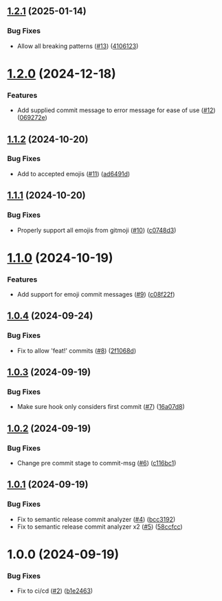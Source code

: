 ## [1.2.1](https://github.com/BrightNight-Energy/conventional-commit-check/compare/v1.2.0...v1.2.1) (2025-01-14)


### Bug Fixes

* Allow all breaking patterns ([#13](https://github.com/BrightNight-Energy/conventional-commit-check/issues/13)) ([4106123](https://github.com/BrightNight-Energy/conventional-commit-check/commit/41061234ef1536f396f66e0b3a12c812dee71855))

# [1.2.0](https://github.com/BrightNight-Energy/conventional-commit-check/compare/v1.1.2...v1.2.0) (2024-12-18)


### Features

* Add supplied commit message to error message for ease of use ([#12](https://github.com/BrightNight-Energy/conventional-commit-check/issues/12)) ([069272e](https://github.com/BrightNight-Energy/conventional-commit-check/commit/069272ef512f6c10358fe4219690427e71468626))

## [1.1.2](https://github.com/BrightNight-Energy/conventional-commit-check/compare/v1.1.1...v1.1.2) (2024-10-20)


### Bug Fixes

* Add to accepted emojis ([#11](https://github.com/BrightNight-Energy/conventional-commit-check/issues/11)) ([ad6491d](https://github.com/BrightNight-Energy/conventional-commit-check/commit/ad6491db1a4cddd85710d36f2406f000778b4156))

## [1.1.1](https://github.com/BrightNight-Energy/conventional-commit-check/compare/v1.1.0...v1.1.1) (2024-10-20)


### Bug Fixes

* Properly support all emojis from gitmoji ([#10](https://github.com/BrightNight-Energy/conventional-commit-check/issues/10)) ([c0748d3](https://github.com/BrightNight-Energy/conventional-commit-check/commit/c0748d3f1fce1151ab6c7a4f5a8c4139d7e62126))

# [1.1.0](https://github.com/BrightNight-Energy/conventional-commit-check/compare/v1.0.4...v1.1.0) (2024-10-19)


### Features

* Add support for emoji commit messages ([#9](https://github.com/BrightNight-Energy/conventional-commit-check/issues/9)) ([c08f22f](https://github.com/BrightNight-Energy/conventional-commit-check/commit/c08f22ffc49a0515d84e544994fafc12c8304534))

## [1.0.4](https://github.com/BrightNight-Energy/conventional-commit-check/compare/v1.0.3...v1.0.4) (2024-09-24)


### Bug Fixes

* Fix to allow 'feat!' commits ([#8](https://github.com/BrightNight-Energy/conventional-commit-check/issues/8)) ([2f1068d](https://github.com/BrightNight-Energy/conventional-commit-check/commit/2f1068ddf5bf405781bdfbcf99822ac394724129))

## [1.0.3](https://github.com/BrightNight-Energy/conventional-commit-check/compare/v1.0.2...v1.0.3) (2024-09-19)


### Bug Fixes

* Make sure hook only considers first commit ([#7](https://github.com/BrightNight-Energy/conventional-commit-check/issues/7)) ([16a07d8](https://github.com/BrightNight-Energy/conventional-commit-check/commit/16a07d8c2288a84ade801fe6c5211f42a65896ac))

## [1.0.2](https://github.com/BrightNight-Energy/conventional-commit-check/compare/v1.0.1...v1.0.2) (2024-09-19)


### Bug Fixes

* Change pre commit stage to commit-msg ([#6](https://github.com/BrightNight-Energy/conventional-commit-check/issues/6)) ([c116bc1](https://github.com/BrightNight-Energy/conventional-commit-check/commit/c116bc1e5582f1377add596fdc80908bce6cee2c))

## [1.0.1](https://github.com/BrightNight-Energy/conventional-commit-check/compare/v1.0.0...v1.0.1) (2024-09-19)


### Bug Fixes

* Fix to semantic release commit analyzer ([#4](https://github.com/BrightNight-Energy/conventional-commit-check/issues/4)) ([bcc3192](https://github.com/BrightNight-Energy/conventional-commit-check/commit/bcc3192228af29fec225fdc5ce0250c9f9534328))
* Fix to semantic release commit analyzer x2 ([#5](https://github.com/BrightNight-Energy/conventional-commit-check/issues/5)) ([58ccfcc](https://github.com/BrightNight-Energy/conventional-commit-check/commit/58ccfcc91a488d8c01a948e0f8ed1032367d1be0))

# 1.0.0 (2024-09-19)


### Bug Fixes

* Fix to ci/cd ([#2](https://github.com/BrightNight-Energy/conventional-commit-check/issues/2)) ([b1e2463](https://github.com/BrightNight-Energy/conventional-commit-check/commit/b1e2463e90b8b4da8b5217811a22997e77ecadd3))
